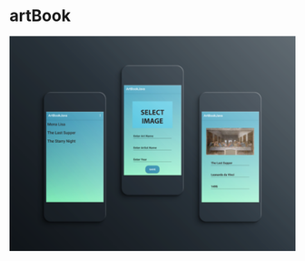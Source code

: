 # artBook
 
<img width="800" src="https://github.com/yusufaktan/artBook_Java/blob/main/imagefor_readme/image.png">
